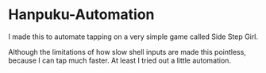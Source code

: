 # Hanpuku-Automation
I made this to automate tapping on a very simple game called Side Step Girl.

Although the limitations of how slow shell inputs are made this pointless, because I can tap much faster. At least I tried out a little automation.
